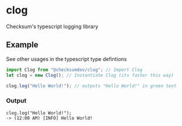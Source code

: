 # clog

Checksum's typescript logging library

## Example

See other usages in the typescript type defintions

```typescript
import Clog from "@checksumdev/clog"; // Import Clog
let clog = new Clog(); // Instantiate Clog (its faster this way)

clog.log("Hello World!"); // outputs "Hello World!" in green text
```

### Output

    clog.log("Hello World!");
    -> (12:00 AM) [INFO] Hello World!
